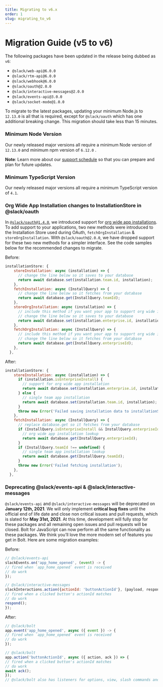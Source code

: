 ```yaml
---
title: Migrating to v6.x
order: 1
slug: migrating_to_v6
---
```


# Migration Guide (v5 to v6)

The following packages have been updated in the release being dubbed as `v6`:
* `@slack/web-api@6.0.0`
* `@slack/rtm-api@6.0.0`
* `@slack/webhook@6.0.0`
* `@slack/oauth@2.0.0`
* `@slack/interactive-messages@2.0.0`
* `@slack/events-api@3.0.0`
* `@slack/socket-mode@1.0.0`

To migrate to the latest packages, updating your minimum Node.js to `12.13.0` is all that is required, except for `@slack/oauth` which has one additional breaking change. This migration should take less than 15 minutes.

### Minimum Node Version

Our newly released major versions all require a minimum Node version of `12.13.0` and minimum npm version of `6.12.0` .

**Note**: Learn more about our [support schedule](https://github.com/slackapi/node-slack-sdk/wiki/Support-Schedule) so that you can prepare and plan for future updates.

### Minimum TypeScript Version

Our newly released major versions all require a minimum TypeScript version of `4.1`.

### Org Wide App Installation changes to InstallationStore in @slack/oauth

In [`@slack/oauth@1.4.0`](https://github.com/slackapi/node-slack-sdk/releases/tag/%40slack%2Foauth%401.4.0), we introduced support for [org wide app installations](https://api.slack.com/enterprise/apps). To add support to your applications, two new methods were introduced to the Installation Store used during OAuth, `fetchOrgInstallation` & `storeOrgInstallation`. With ``@slack/oauth@2.0.0``, we have dropped support for these two new methods for a simpler interface. See the code samples below for the recommended changes to migrate.

Before:

```javascript
installationStore: {
    storeInstallation: async (installation) => {
      // change the line below so it saves to your database
      return await database.set(installation.team.id, installation);
    },
    fetchInstallation: async (InstallQuery) => {
      // change the line below so it fetches from your database
      return await database.get(InstallQuery.teamId);
    },
    storeOrgInstallation: async (installation) => {
      // include this method if you want your app to support org wide installations
      // change the line below so it saves to your database
      return await database.set(installation.enterprise.id, installation);
    },
    fetchOrgInstallation: async (InstallQuery) => {
      // include this method if you want your app to support org wide installations
      // change the line below so it fetches from your database
      return await database.get(InstallQuery.enterpriseId);
    },
  },
```

After:

```javascript
installationStore: {
    storeInstallation: async (installation) => {
      if (installation.isEnterpriseInstall) {
        // support for org wide app installation
        return await database.set(installation.enterprise.id, installation);
      } else {
        // single team app installation
        return await database.set(installation.team.id, installation);
      }
      throw new Error('Failed saving installation data to installationStore');
    },
    fetchInstallation: async (InstallQuery) => {
      // replace database.get so it fetches from your database
      if (InstallQuery.isEnterpriseInstall && InstallQuery.enterpriseId !== undefined) {
        // org wide app installation lookup
        return await database.get(InstallQuery.enterpriseId);
      }
      if (InstallQuery.teamId !== undefined) {
        // single team app installation lookup
        return await database.get(InstallQuery.teamId);
      }
      throw new Error('Failed fetching installation');
    },
  },
```

### Deprecating @slack/events-api & @slack/interactive-messages

`@slack/events-api` and `@slack/interactive-messages` will be deprecated on **January 12th, 2021**. We will only implement **critical bug fixes** until the official end of life date and close non critical issues and pull requests, which is slated for **May 31st, 2021**. At this time, development will fully stop for these packages and all remaining open issues and pull requests will be closed. Bolt for JavaScript can now perform all the same functionality as these packages. We think you’ll love the more modern set of features you get in Bolt. Here are some migration examples:

Before:
```javascript
// @slack/events-api
slackEvents.on('app_home_opened', (event) -> {
// fired when `app_home_opened` event is received
// do work
});

// @slack/interactive-messages
slackInteractions.action({actionId: 'buttonActionId'}, (payload, respond) => {
// fired when a clicked button's actionId matches
// do work
respond();
});
```

After:
```javascript
// @slack/bolt
app.event('app_home_opened', async ({ event }) -> {
// fired when `app_home_opened` event is received
// do work
});

// @slack/bolt
app.action('buttonActionId', async ({ action, ack }) => {
// fired when a clicked button's actionId matches
// do work
await ack();
});
// @slack/bolt also has listeners for options, view, slash commands and shortcuts
```


